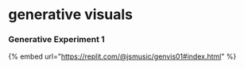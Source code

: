 # generative visuals

### Generative Experiment 1

{% embed url="https://replit.com/@jsmusic/genvis01#index.html" %}
